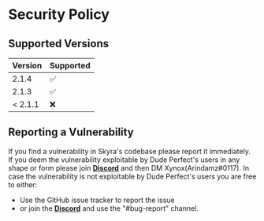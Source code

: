 # Security Policy

## Supported Versions

| Version | Supported          |
| ------- | ------------------ |
| 2.1.4   | :white_check_mark: |
| 2.1.3   | :white_check_mark: |
| < 2.1.1   | :x:                |

## Reporting a Vulnerability

If you find a vulnerability in Skyra's codebase please report it immediately.
If you deem the vulnerability exploitable by Dude Perfect's users in any shape or form please join [**Discord**](https://discord.gg/ZzbZpdw) and then DM Xynox(Arindamz#0117).
In case the vulnerability is not exploitable by Dude Perfect's users you are free to either:

-   Use the GitHub issue tracker to report the issue
-   or join the [**Discord**](https://discord.gg/ZzbZpdw) and use the "#bug-report" channel.
